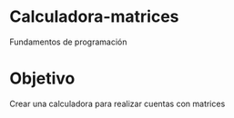 # Calculadora-matrices
Fundamentos de programación

# Objetivo

Crear una calculadora para realizar cuentas con matrices
